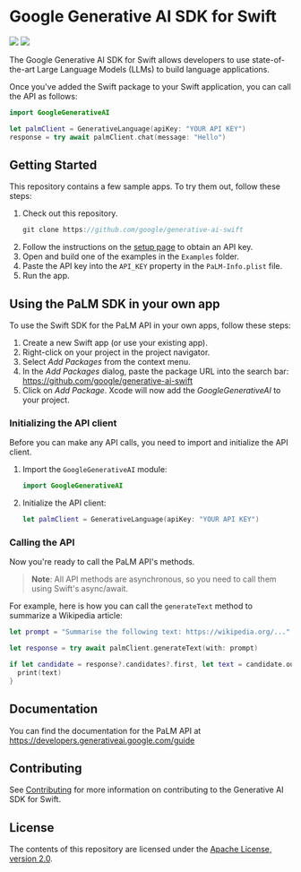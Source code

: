 # Google Generative AI SDK for Swift

[![](https://img.shields.io/endpoint?url=https%3A%2F%2Fswiftpackageindex.com%2Fapi%2Fpackages%2Fgoogle%2Fgenerative-ai-swift%2Fbadge%3Ftype%3Dswift-versions)](https://swiftpackageindex.com/google/generative-ai-swift)
[![](https://img.shields.io/endpoint?url=https%3A%2F%2Fswiftpackageindex.com%2Fapi%2Fpackages%2Fgoogle%2Fgenerative-ai-swift%2Fbadge%3Ftype%3Dplatforms)](https://swiftpackageindex.com/google/generative-ai-swift)


The Google Generative AI SDK for Swift allows developers to use state-of-the-art Large Language Models (LLMs) to build language applications.

Once you've added the Swift package to your Swift application, you can call the API as follows:

```swift
import GoogleGenerativeAI

let palmClient = GenerativeLanguage(apiKey: "YOUR API KEY")
response = try await palmClient.chat(message: "Hello")
```


## Getting Started

This repository contains a few sample apps. To try them out, follow these steps:

1. Check out this repository.
    ```swift
    git clone https://github.com/google/generative-ai-swift
    ```
1. Follow the instructions on the [setup page](https://developers.generativeai.google/tutorials/setup) to obtain an API key.
1. Open and build one of the examples in the `Examples` folder.
1. Paste the API key into the `API_KEY` property in the `PaLM-Info.plist` file.
1. Run the app.


## Using the PaLM SDK in your own app

To use the Swift SDK for the PaLM API in your own apps, follow these steps:

1. Create a new Swift app (or use your existing app).
1. Right-click on your project in the project navigator.
1. Select _Add Packages_ from the context menu.
1. In the _Add Packages_ dialog, paste the package URL into the search bar: https://github.com/google/generative-ai-swift
1. Click on _Add Package_. Xcode will now add the _GoogleGenerativeAI_ to your project.

### Initializing the API client

Before you can make any API calls, you need to import and initialize the API
client.

1.  Import the `GoogleGenerativeAI` module:
    ```swift
    import GoogleGenerativeAI
    ```
1.  Initialize the API client:
    ```swift
    let palmClient = GenerativeLanguage(apiKey: "YOUR API KEY")
    ```

### Calling the API

Now you're ready to call the PaLM API's methods. 

> **Note**: All API methods are asynchronous, so you need to call them using Swift's
async/await.

For example, here is how you can call the `generateText` method to summarize a Wikipedia article:

```swift
let prompt = "Summarise the following text: https://wikipedia.org/..."

let response = try await palmClient.generateText(with: prompt)

if let candidate = response?.candidates?.first, let text = candidate.output {
  print(text)
}
```


## Documentation

You can find the documentation for the PaLM API at https://developers.generativeai.google.com/guide


## Contributing

See [Contributing](docs/CONTRIBUTING.md) for more information on contributing to the Generative AI SDK for Swift.


## License

The contents of this repository are licensed under the
[Apache License, version 2.0](http://www.apache.org/licenses/LICENSE-2.0).
